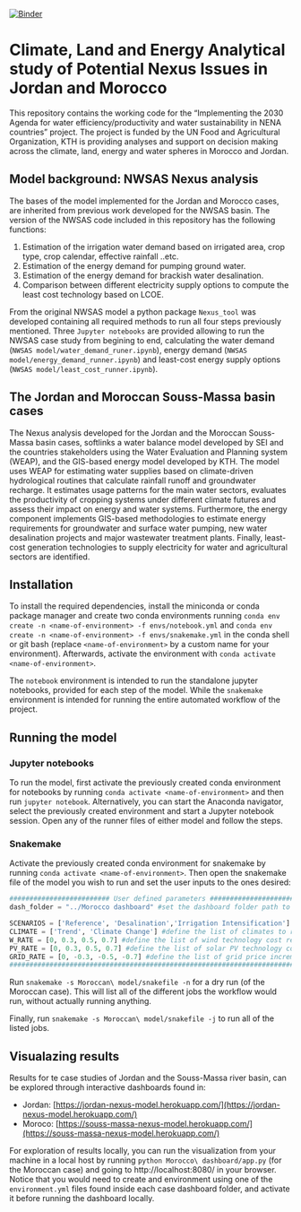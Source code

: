 [![Binder](https://mybinder.org/badge_logo.svg)](https://mybinder.org/v2/gh/KTH-dESA/FAO/HEAD)
# Climate, Land and Energy Analytical study of Potential Nexus Issues in Jordan and Morocco
This repository contains the working code for the “Implementing the 2030 Agenda 
for water efficiency/productivity and water sustainability in NENA countries” project. 
The project is funded by the UN Food and Agricultural Organization, KTH is 
providing analyses and support on decision making across the climate, land, 
energy and water spheres in Morocco and Jordan.

## Model background: NWSAS Nexus analysis
The bases of the model implemented for the Jordan and Morocco cases, 
are inherited from previous work developed for the NWSAS basin. The version of 
the NWSAS code included in this repository has the following functions: 
  1) Estimation of the irrigation water demand based on irrigated area, crop 
  type, crop calendar, effective rainfall ..etc.
  2) Estimation of the energy demand for pumping ground water. 
  3) Estimation of the energy demand for brackish water desalination.
  4) Comparison between different electricity supply options to compute the 
  least cost technology based on LCOE. 

From the original NWSAS model a python package `Nexus_tool` was developed 
containing all required methods to run all four steps previously mentioned. 
Three `Jupyter notebooks` are provided allowing to run the NWSAS case study 
from begining to end, calculating the water demand (`NWSAS model/water_demand_runer.ipynb`), 
energy demand (`NWSAS model/energy_demand_runner.ipynb`) and least-cost energy 
supply options (`NWSAS model/least_cost_runner.ipynb`).

## The Jordan and Moroccan Souss-Massa basin cases
The Nexus analysis developed for the Jordan and the Moroccan Souss-Massa basin 
cases, softlinks a water balance model developed by SEI and the countries 
stakeholders using the Water Evaluation and Planning system (WEAP), and the 
GIS-based energy model developed by KTH. The model uses WEAP for estimating water 
supplies based on climate-driven hydrological routines that calculate rainfall 
runoff and groundwater recharge. It estimates usage patterns for the main water 
sectors, evaluates the productivity of cropping systems under different climate 
futures and assess their impact on energy and water systems. Furthermore, the 
energy component implements GIS-based methodologies to estimate energy 
requirements for groundwater and surface water pumping, new water desalination 
projects and major wastewater treatment plants. Finally, least-cost generation 
technologies to supply electricity for water and agricultural sectors are identified.

## Installation
To install the required dependencies, install the miniconda or conda package 
manager and create two conda environments running 
`conda env create -n <name-of-environment> -f envs/notebook.yml` and 
`conda env create -n <name-of-environment> -f envs/snakemake.yml` in the conda 
shell or git bash (replace `<name-of-environment>` by a custom name for your 
environment). Afterwards, activate the environment with `conda activate 
<name-of-environment>`.

The `notebook` environment is intended to run the standalone jupyter notebooks, 
provided for each step of the model. While the `snakemake` environment is intended 
for running the entire automated workflow of the project.

## Running the model
### Jupyter notebooks
To run the model, first activate the previously created conda environment for 
notebooks by running `conda activate <name-of-environment>` and then run 
`jupyter notebook`. Alternatively, you can start the Anaconda navigator, 
select the previously created environment and start a Jupyter notebook session. 
Open any of the runner files of either model and follow the steps.

### Snakemake
Activate the previously created conda environment for snakemake by running 
`conda activate <name-of-environment>`. Then open the snakemake file of the 
model you wish to run and set the user inputs to the ones desired:
```python
######################### User defined parameters #############################
dash_folder = "../Morocco dashboard" #set the dashboard folder path to save the results

SCENARIOS = ['Reference', 'Desalination','Irrigation Intensification'] #define the list of scenarios to run
CLIMATE = ['Trend', 'Climate Change'] #define the list of climates to run
W_RATE = [0, 0.3, 0.5, 0.7] #define the list of wind technology cost reduction rate
PV_RATE = [0, 0.3, 0.5, 0.7] #define the list of solar PV technology cost reduction rate
GRID_RATE = [0, -0.3, -0.5, -0.7] #define the list of grid price increment rate
###############################################################################
```
Run `snakemake -s Moroccan\ model/snakefile -n` for a dry run (of the Moroccan 
case). This will list all of the different jobs the workflow would run, without 
actually running anything.

Finally, run `snakemake -s Moroccan\ model/snakefile -j` to run all of the listed jobs.

## Visualazing results
Results for te case studies of Jordan and the Souss-Massa river basin, can be 
explored through interactive dashboards found in:
* Jordan: [https://jordan-nexus-model.herokuapp.com/](https://jordan-nexus-model.herokuapp.com/)
* Moroco: [https://souss-massa-nexus-model.herokuapp.com/](https://souss-massa-nexus-model.herokuapp.com/)

For exploration of results locally, you can run the visualization from your 
machine in a local host by running `python Morocco\ dashboard/app.py` 
(for the Moroccan case) and going to http://localhost:8080/ in your browser. 
Notice that you would need to create and environment using one of the `environment.yml` 
files found inside each case dashboard folder, and activate it before running the 
dashboard locally.
